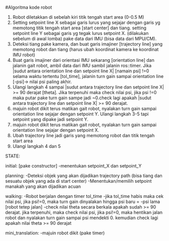 #Algoritma kode robot
1.  Robot diletakkan di sebelah kiri titik tengah start area (0-0.5 M) 
2.  Setting setpoint line X  sebagai garis lurus yang sejajar dengan garis yg memotong titik tengah start area [start center] dan tiang. setting setpoint line Y sebagai garis yg tegak lurus setpoint X. (dilakukan sebelum di awal lomba)
pake data dari IMU (bisa data dari MPU/CM).
3.  Deteksi tiang pake kamera, dan buat garis imajiner [trajectory line] yang memotong robot dan tiang (harus ubah koordinat kamera ke koordinat IMU robot) 
4.  Buat garis imajiner dari orientasi IMU sekarang [orientation line] dan jalanin gait robot, ambil data dari IMU sambil jalanin ros::timer. 
Jika |sudut antara orientation line dan setpoint line X| [namain psi] !=0 selama waktu tertentu [tol_time], jalanin turn gain sampai orientation line [-psi]-> nilai psi paling akhir. 
5.  Ulangi langkah 4 sampai |sudut antara trajectory line dan setpoint line X| >= 90 derajat [theta]. Jika terpenuhi maka check nilai psi, jika psi !=0 maka putar pake turn gain sampe jadi ~0.check lagi apakah |sudut antara trajectory line dan setpoint line X| >= 90 derajat.
6.  majuin robot dikit terus matikan gait robot, nyalakan turn gain sampai orientation line sejajar dengan setpoint Y. Ulangi langkah 3-5 tapi setpoint yang dipake jadi setpoint Y.
7.  majuin robot dikit terus matikan gait robot, nyalakan turn gain sampai orientation line sejajar dengan setpoint X.
8.  Ubah trajectory line jadi garis yang memotong robot dan titik tengah start area
9.  Ulangi langkah 4 dan 5

STATE:

initial: [pake constructor]
-menentukan setpoint_X dan setpoint_Y

planning: 
-Deteksi objek yang akan dijadikan trajectory path (bisa tiang dan sesuatu objek yang ada di start center)
-Menentukan/memilih setpoint manakah yang akan dijadikan acuan

walking:
-Robot berjalan dengan timer tol_time
-jika tol_time habis maka cek nilai psi, jika psi!=0, maka turn gain dinyalakan hingga psi baru = -psi lama [robot tetep jalan]
-check nilai theta secara berkala apakah sudah >= 90 derajat. jika terpenuhi, maka check nilai psi, jika psi!=0, maka hentikan jalan robot
dan nyalakan turn gain sampai psi mendekti 0. kemudian check lagi apakah nilai theta >= 90 derajat

mini_translation:
-majuin robot dikit (pake timer)